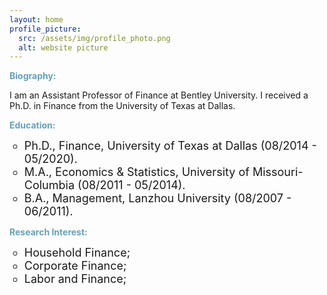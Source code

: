 ```yaml
---
layout: home
profile_picture:
  src: /assets/img/profile_photo.png
  alt: website picture
---
```

<strong style="color:#64a1bd">Biography:</strong>

I am an Assistant Professor of Finance at Bentley University. I received a Ph.D. in Finance from the University of Texas at Dallas. 

<strong style="color:#64a1bd">Education:</strong>
<ul>
<li style="list-style-type:circle;font-size:18px">Ph.D., Finance, University of Texas at Dallas (08/2014 - 05/2020).</li>
<li style="list-style-type:circle;font-size:18px">M.A., Economics & Statistics, University of Missouri-Columbia (08/2011 - 05/2014).</li>
<li style="list-style-type:circle;font-size:18px">B.A., Management, Lanzhou University (08/2007 - 06/2011).</li>
</ul>

<strong style="color:#64a1bd">Research Interest:</strong>
<ul>
<li style="list-style-type:circle;font-size:18px">Household Finance;</li>
<li style="list-style-type:circle;font-size:18px">Corporate Finance;</li>
<li style="list-style-type:circle;font-size:18px">Labor and Finance;</li>  
</ul>

